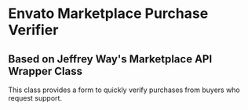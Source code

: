# Envato Marketplace Purchase Verifier
## Based on Jeffrey Way's Marketplace API Wrapper Class

This class provides a form to quickly verify purchases from buyers who request support. 
